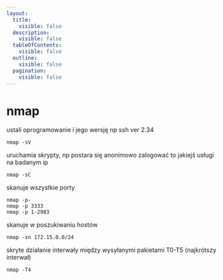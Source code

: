 ```yaml
---
layout:
  title:
    visible: false
  description:
    visible: false
  tableOfContents:
    visible: false
  outline:
    visible: false
  pagination:
    visible: false
---
```


# nmap

ustali oprogramowanie i jego wersję np ssh ver 2.34

```
nmap -sV
```

uruchamia skrypty, np postara się anonimowo zalogować to jakiejś usługi na badanym ip

```
nmap -sC
```

skanuje wszystkie porty

```
nmap -p-
nmap -p 3333
nmap -p 1-2983
```

skanuje w poszukiwaniu hostów

```
nmap -sn 172.15.0.0/24
```

skryte działanie interwały między wysyłanymi pakietami T0-T5 (najkrótszy interwał)

```
nmap -T4
```
